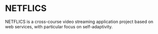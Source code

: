 # NETFLICS

NETFLICS is a cross-course video streaming application project based on web services, with particular focus on self-adaptivity.